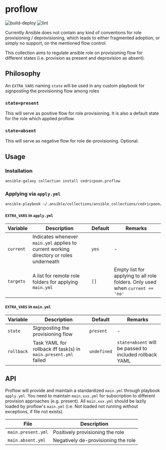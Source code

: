 # proflow
![build-deploy](https://github.com/cedricpoon/ansible-proflow/workflows/build-deploy/badge.svg)
![lint](https://github.com/cedricpoon/ansible-proflow/workflows/lint/badge.svg)

Currently Ansible does not contain any kind of conventions for role provisioning / deprovisioning, which leads to either fragmented adoption, or simply no support, on the mentioned flow control.

This collection aims to regulate ansible role on provisioning flow for different states (i.e. provision as present and deprovision as absent).

## Philosophy
An `EXTRA_VARS` naming `state` will be used in any custom playbook for signposting the provisioning flow among roles

### `state=present`
This will serve as positive flow for role provisioning. It is also a default state for the role which applied proflow.

### `state=absent`
This will serve as negative flow for role de-provisioning. Optional.

## Usage
### Installation
```sh
ansible-galaxy collection install cedricpoon.proflow
```

### Applying via `apply.yml`
```sh
ansible-playbook ~/.ansible/collections/ansible_collections/cedricpoon/proflow/apply.yml
```
#### `EXTRA_VARS` in `apply.yml`
| Variable  | Description | Default | Remarks |
|-----------|-------------|---------|---------|
| `current` | Indicates whenever `main.yml` applies to current working directory or roles underneath | `yes` | - |
| `targets` | A list for remote role folders for applying `main.yml` | `[]` | Empty list for applying to all role folders. Only used when `current == 'no'` |

#### `EXTRA_VARS` in `main.yml`
| Variable  | Description | Default | Remarks |
|-----------|-------------|---------|---------|
| `state` | Signposting the provisioning flow | `present` | - |
| `rollback` | Task YAML for rollback iff task(s) in `main.present.yml` failed | `undefined` | `state=absent` will be passed to included rollback YAML |

## API
Proflow will provide and maintain a standardized `main.yml` through playbook `apply.yml`. You need to maintain `main.xxx.yml` for subscription to different provision approaches (e.g. present). All `main.xxx.yml` should be lazily loaded by proflow's `main.yml` (i.e. Not loaded not running without exceptions, if file not exists).

| File             | Description                         |
|------------------|-------------------------------------|
| `main.present.yml` | Positively provisioning the role    |
| `main.absent.yml`  | Negatively de-provisioning the role |
